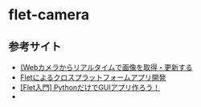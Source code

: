 # flet-camera

## 参考サイト
* [(Webカメラからリアルタイムで画像を取得・更新する](https://ieki-lab.com/flet_python_camera/#toc3)
* [Fletによるクロスプラットフォームアプリ開発](https://www.sohobb.jp/event/pythonflet%E3%81%AB%E3%82%88%E3%82%8B%E3%82%AF%E3%83%AD%E3%82%B9%E3%83%97%E3%83%A9%E3%83%83%E3%83%88%E3%83%95%E3%82%A9%E3%83%BC%E3%83%A0%E3%82%A2%E3%83%97%E3%83%AA%E9%96%8B%E7%99%BAflutter/)
* [[Flet入門] PythonだけでGUIアプリ作ろう！](https://zenn.dev/gogotealove/articles/3cb92bcdfac15f)
* []()